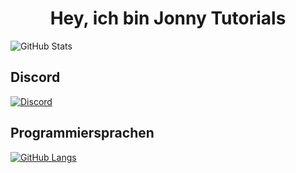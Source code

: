 <h1 align="center">Hey, ich bin Jonny Tutorials</h1>
<img src="https://github-readme-stats.vercel.app/api?username=jonnytutorials&show_icons=true&hide=issues,prs&theme=dark" alt="GitHub Stats">
<h2>Discord</h2>
<a target="_blank" href="https://discord.com/invite/s9tD46Fwh8">
<img src="https://img.shields.io/discord/743062575775875143" alt="Discord">
</a>
<h2>Programmiersprachen</h2>
<a href="https://github.com/jonnytutorials?tab=repositories">
<img src="https://github-readme-stats.vercel.app/api/top-langs/?username=jonnytutorials&exclude_repo=jonnytutorials&show_icons=true&theme=dark" alt="GitHub Langs">
</a>
